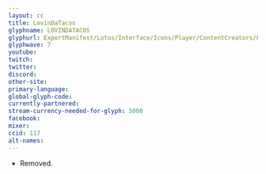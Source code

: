 ```yaml
---
layout: cc
title: LovinDaTacos
glyphname: LOVINDATACOS
glyphurl: ExportManifest/Lotus/Interface/Icons/Player/ContentCreators/LovinDaTacos.png
glyphwave: 7
youtube:
twitch:
twitter:
discord:
other-site:
primary-language:
global-glyph-code:
currently-partnered:
stream-currency-needed-for-glyph: 5000
facebook:
mixer:
ccid: 117
alt-names:
---
```

* Removed.
